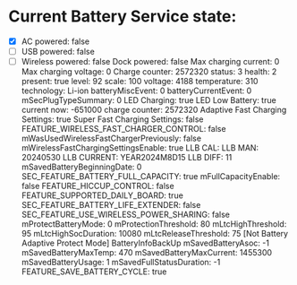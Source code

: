# Current Battery Service state:

- [x]  AC powered: false
- [ ]  USB powered: false
- [ ] Wireless powered: false
  Dock powered: false
  Max charging current: 0
  Max charging voltage: 0
  Charge counter: 2572320
  status: 3
  health: 2
  present: true
  level: 92
  scale: 100
  voltage: 4188
  temperature: 310
  technology: Li-ion
  batteryMiscEvent: 0
  batteryCurrentEvent: 0
  mSecPlugTypeSummary: 0
  LED Charging: true
  LED Low Battery: true
  current now: -651000
  charge counter: 2572320
  Adaptive Fast Charging Settings: true
  Super Fast Charging Settings: false
FEATURE_WIRELESS_FAST_CHARGER_CONTROL: false
  mWasUsedWirelessFastChargerPreviously: false
  mWirelessFastChargingSettingsEnable: true
LLB CAL: 
LLB MAN: 20240530
LLB CURRENT: YEAR2024M8D15
LLB DIFF: 11
  mSavedBatteryBeginningDate: 0
SEC_FEATURE_BATTERY_FULL_CAPACITY: true
  mFullCapacityEnable: false
FEATURE_HICCUP_CONTROL: false
FEATURE_SUPPORTED_DAILY_BOARD: true
SEC_FEATURE_BATTERY_LIFE_EXTENDER: false
SEC_FEATURE_USE_WIRELESS_POWER_SHARING: false
 mProtectBatteryMode: 0
 mProtectionThreshold: 80
 mLtcHighThreshold: 95
 mLtcHighSocDuration: 10080
 mLtcReleaseThreshold: 75
[Not Battery Adaptive Protect Mode]
BatteryInfoBackUp
  mSavedBatteryAsoc: -1
  mSavedBatteryMaxTemp: 470
  mSavedBatteryMaxCurrent: 1455300
  mSavedBatteryUsage: 1
  mSavedFullStatusDuration: -1
  FEATURE_SAVE_BATTERY_CYCLE: true
